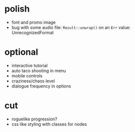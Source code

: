 # polish
- font and promo image
- bug with some audio file: `Result::unwrap()` on an `Err` value: UnrecognizedFormat

# optional
- interactive tutorial
- auto taco shooting in menu
- mobile controls
- craziness/chaos level
- dialogue frequency in options

# cut
- roguelike progression?
- css like styling with classes for nodes